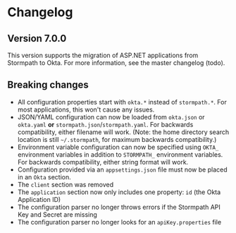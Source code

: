 # Changelog

## Version 7.0.0

This version supports the migration of ASP.NET applications from Stormpath to Okta. For more information, see the master changelog (todo).

## Breaking changes

* All configuration properties start with `okta.*` instead of `stormpath.*`. For most applications, this won't cause any issues.
* JSON/YAML configuration can now be loaded from `okta.json` or `okta.yaml` **or** `stormpath.json`/`stormpath.yaml`. For backwards compatibility, either filename will work. (Note: the home directory search location is still `~/.stormpath`, for maximum backwards compatibility.)
* Environment variable configuration can now be specified using `OKTA_` environment variables in addition to `STORMPATH_` environment variables. For backwards compatibility, either string format will work.
* Configuration provided via an `appsettings.json` file must now be placed in an `Okta` section.
* The `client` section was removed
* The `application` section now only includes one property: `id` (the Okta Application ID)
* The configuration parser no longer throws errors if the Stormpath API Key and Secret are missing
* The configuration parser no longer looks for an `apiKey.properties` file
